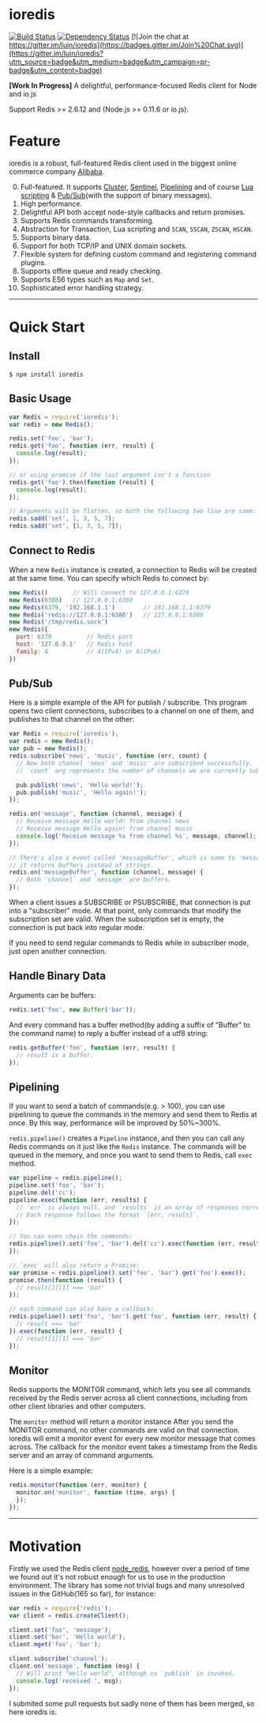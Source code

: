 # ioredis

[![Build Status](https://travis-ci.org/luin/ioredis.png?branch=master)](https://travis-ci.org/luin/ioredis)
[![Dependency Status](https://david-dm.org/luin/ioredis.svg)](https://david-dm.org/luin/ioredis)
[![Join the chat at https://gitter.im/luin/ioredis](https://badges.gitter.im/Join%20Chat.svg)](https://gitter.im/luin/ioredis?utm_source=badge&utm_medium=badge&utm_campaign=pr-badge&utm_content=badge)

**[Work In Progress]** A delightful, performance-focused Redis client for Node and io.js

Support Redis >= 2.6.12 and (Node.js >= 0.11.6 or io.js).

# Feature
ioredis is a robust, full-featured Redis client
used in the biggest online commerce company [Alibaba](http://www.alibaba.com/).

0. Full-featured. It supports [Cluster](http://redis.io/topics/cluster-tutorial), [Sentinel](redis.io/topics/sentinel), [Pipelining](http://redis.io/topics/pipelining) and of course [Lua scripting](http://redis.io/commands/eval) & [Pub/Sub](http://redis.io/topics/pubsub)(with the support of binary messages).
0. High performance.
0. Delightful API both accept node-style callbacks and return promises.
0. Supports Redis commands transforming.
0. Abstraction for Transaction, Lua scripting and `SCAN`, `SSCAN`, `ZSCAN`, `HSCAN`.
0. Supports binary data.
0. Support for both TCP/IP and UNIX domain sockets.
0. Flexible system for defining custom command and registering command plugins.
0. Supports offine queue and ready checking.
0. Supports ES6 types such as `Map` and `Set`.
0. Sophisticated error handling strategy.

<hr>

# Quick Start

## Install
```shell
$ npm install ioredis
```

## Basic Usage

```javascript
var Redis = require('ioredis');
var redis = new Redis();

redis.set('foo', 'bar');
redis.get('foo', function (err, result) {
  console.log(result);
});

// or using promise if the last argument isn't a function
redis.get('foo').then(function (result) {
  console.log(result);
});

// Arguments will be flatten, so both the following two line are same:
redis.sadd('set', 1, 3, 5, 7);
redis.sadd('set', [1, 3, 5, 7]);
```

## Connect to Redis
When a new `Redis` instance is created,
a connection to Redis will be created at the same time.
You can specify which Redis to connect by:

```javascript
new Redis()       // Will connect to 127.0.0.1:6379
new Redis(6380)   // 127.0.0.1:6380
new Redis(6379, '192.168.1.1')        // 192.168.1.1:6379
new Redis('redis://127.0.0.1:6380')   // 127.0.0.1:6380
new Redis('/tmp/redis.sock')
new Redis({
  port: 6379          // Redis port
  host: '127.0.0.1'   // Redis host
  family: 4           // 4(IPv4) or 6(IPv6)
})
```

## Pub/Sub

Here is a simple example of the API for publish / subscribe.
This program opens two client connections, subscribes to a channel on one of them,
and publishes to that channel on the other:

```javascript
var Redis = require('ioredis');
var redis = new Redis();
var pub = new Redis();
redis.subscribe('news', 'music', function (err, count) {
  // Now both channel 'news' and 'music' are subscribed successfully.
  // `count` arg represents the number of channels we are currently subscribed to.

  pub.publish('news', 'Hello world!');
  pub.publish('music', 'Hello again!');
});

redis.on('message', function (channel, message) {
  // Receive message Hello world! from channel news
  // Receive message Hello again! from channel music
  console.log('Receive message %s from channel %s', message, channel);
});

// There's also a event called 'messageBuffer', which is same to 'message' except
// it returns buffers instead of strings.
redis.on('messageBuffer', function (channel, message) {
  // Both `channel` and `message` are buffers.
});
```
When a client issues a SUBSCRIBE or PSUBSCRIBE, that connection is put into a "subscriber" mode.
At that point, only commands that modify the subscription set are valid.
When the subscription set is empty, the connection is put back into regular mode.

If you need to send regular commands to Redis while in subscriber mode, just open another connection.

## Handle Binary Data
Arguments can be buffers:
```javascript
redis.set('foo', new Buffer('bar'));
```

And every command has a buffer method(by adding a suffix of "Buffer" to the command name)
to reply a buffer instead of a utf8 string:

```javascript
redis.getBuffer('foo', function (err, result) {
  // result is a buffer.
});
```

## Pipelining
If you want to send a batch of commands(e.g. > 100), you can use pipelining to queue
the commands in the memory and send them to Redis at once. By this way, performance will be improved by 50%~300%.

`redis.pipeline()` creates a `Pipeline` instance, and then you can call any Redis
commands on it just like the `Redis` instance. The commands will be queued in the memory,
and once you want to send them to Redis, call `exec` method.

```javascript
var pipeline = redis.pipeline();
pipeline.set('foo', 'bar');
pipeline.del('cc');
pipeline.exec(function (err, results) {
  // `err` is always null, and `results` is an array of responses corresponding the sequence the commands where chained.
  // Each response follows the format `[err, result]`.
});

// You can even chain the commands:
redis.pipeline().set('foo', 'bar').del('cc').exec(function (err, results) {
});

// `exec` will also return a Promise:
var promise = redis.pipeline().set('foo', 'bar').get('foo').exec();
promise.then(function (result) {
  // result[1][1] === 'bar'
});

// each command can also have a callback:
redis.pipeline().set('foo', 'bar').get('foo', function (err, result) {
  // result === 'bar'
}).exec(function (err, result) {
  // result[1][1] === 'bar'
});

```

## Monitor
Redis supports the MONITOR command,
which lets you see all commands received by the Redis server across all client connections,
including from other client libraries and other computers.

The `monitor` method will return a monitor instance
After you send the MONITOR command, no other commands are valid on that connection. ioredis will emit a monitor event for every new monitor message that comes across.
The callback for the monitor event takes a timestamp from the Redis server and an array of command arguments.

Here is a simple example:

```javascript
redis.monitor(function (err, monitor) {
  monitor.on('monitor', function (time, args) {
  });
});
```

<hr>

# Motivation

Firstly we used the Redis client [node_redis](https://github.com/mranney/node_redis),
however over a period of time we found out it's not robust enough for us to use
in the production environment. The library has some not trivial bugs and many unresolved
issues in the GitHub(165 so far), for instance:

```javascript
var redis = require('redis');
var client = redis.createClient();

client.set('foo', 'message');
client.set('bar', 'Hello world');
client.mget('foo', 'bar');

client.subscribe('channel');
client.on('message', function (msg) {
  // Will print "Hello world", although no `publish` in invoked.
  console.log('received ', msg);
});
```

I submited some pull requests but sadly none of them has been merged, so here ioredis is.
